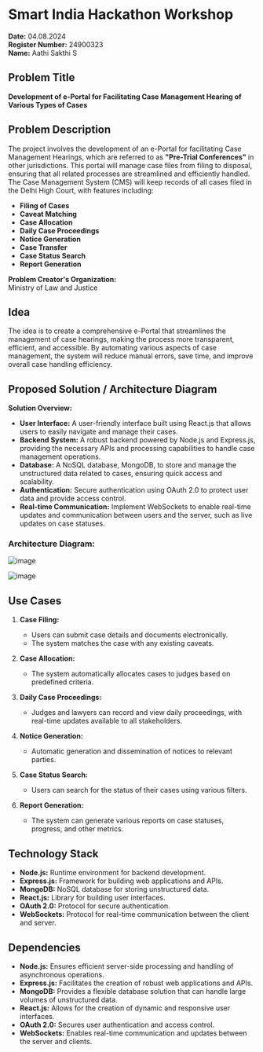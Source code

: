 # Smart India Hackathon Workshop
**Date:** 04.08.2024  
**Register Number:** 24900323  
**Name:** Aathi Sakthi S  

## Problem Title
**Development of e-Portal for Facilitating Case Management Hearing of Various Types of Cases**

## Problem Description
The project involves the development of an e-Portal for facilitating Case Management Hearings, which are referred to as **"Pre-Trial Conferences"** in other jurisdictions. This portal will manage case files from filing to disposal, ensuring that all related processes are streamlined and efficiently handled. The Case Management System (CMS) will keep records of all cases filed in the Delhi High Court, with features including:

- **Filing of Cases**
- **Caveat Matching**
- **Case Allocation**
- **Daily Case Proceedings**
- **Notice Generation**
- **Case Transfer**
- **Case Status Search**
- **Report Generation**

**Problem Creator's Organization:**  
Ministry of Law and Justice

## Idea
The idea is to create a comprehensive e-Portal that streamlines the management of case hearings, making the process more transparent, efficient, and accessible. By automating various aspects of case management, the system will reduce manual errors, save time, and improve overall case handling efficiency.

## Proposed Solution / Architecture Diagram
**Solution Overview:**

- **User Interface:** A user-friendly interface built using React.js that allows users to easily navigate and manage their cases.
- **Backend System:** A robust backend powered by Node.js and Express.js, providing the necessary APIs and processing capabilities to handle case management operations.
- **Database:** A NoSQL database, MongoDB, to store and manage the unstructured data related to cases, ensuring quick access and scalability.
- **Authentication:** Secure authentication using OAuth 2.0 to protect user data and provide access control.
- **Real-time Communication:** Implement WebSockets to enable real-time updates and communication between users and the server, such as live updates on case statuses.

### Architecture Diagram:


![image](https://github.com/user-attachments/assets/03c1081e-f7a3-4d99-abde-b4139b6db661)




![image](https://github.com/user-attachments/assets/ec766690-4fe4-4fb2-94c9-79216b5a1464)









## Use Cases
1. **Case Filing:**
   - Users can submit case details and documents electronically.
   - The system matches the case with any existing caveats.
  
2. **Case Allocation:**
   - The system automatically allocates cases to judges based on predefined criteria.

3. **Daily Case Proceedings:**
   - Judges and lawyers can record and view daily proceedings, with real-time updates available to all stakeholders.

4. **Notice Generation:**
   - Automatic generation and dissemination of notices to relevant parties.

5. **Case Status Search:**
   - Users can search for the status of their cases using various filters.

6. **Report Generation:**
   - The system can generate various reports on case statuses, progress, and other metrics.

## Technology Stack
- **Node.js:** Runtime environment for backend development.
- **Express.js:** Framework for building web applications and APIs.
- **MongoDB:** NoSQL database for storing unstructured data.
- **React.js:** Library for building user interfaces.
- **OAuth 2.0:** Protocol for secure authentication.
- **WebSockets:** Protocol for real-time communication between the client and server.

## Dependencies
- **Node.js:** Ensures efficient server-side processing and handling of asynchronous operations.
- **Express.js:** Facilitates the creation of robust web applications and APIs.
- **MongoDB:** Provides a flexible database solution that can handle large volumes of unstructured data.
- **React.js:** Allows for the creation of dynamic and responsive user interfaces.
- **OAuth 2.0:** Secures user authentication and access control.
- **WebSockets:** Enables real-time communication and updates between the server and clients.
